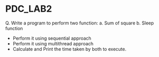 # PDC_LAB2
Q. Write a program to perform two function: 
a. Sum of square
b. Sleep function


- Perform it using sequential approach
- Perform it using multithread approach
- Calculate and Print the time taken by both to execute.
